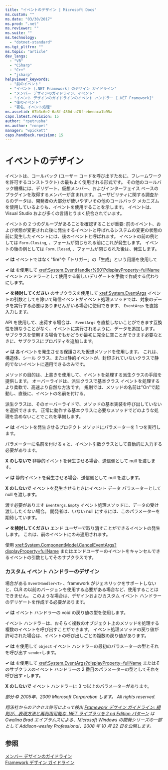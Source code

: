 ```yaml
---
title: "イベントのデザイン | Microsoft Docs"
ms.custom: ""
ms.date: "03/30/2017"
ms.prod: ".net"
ms.reviewer: ""
ms.suite: ""
ms.technology: 
  - "dotnet-standard"
ms.tgt_pltfrm: ""
ms.topic: "article"
dev_langs: 
  - "VB"
  - "CSharp"
  - "C++"
  - "jsharp"
helpviewer_keywords: 
  - "前のイベント"
  - "イベント [.NET Framework] のデザイン ガイドライン"
  - "メンバー デザインのガイドライン、イベント"
  - "イベント デザインのガイドラインのイベント ハンドラー [.NET Framework]"
  - "後のイベント"
  - "署名、イベント処理"
ms.assetid: 67b3c6e2-6a8f-480d-a78f-ebeeaca1b95a
caps.latest.revision: 15
author: "rpetrusha"
ms.author: "ronpet"
manager: "wpickett"
caps.handback.revision: 15
---
```

# イベントのデザイン
イベントは、コールバック \(ユーザー コードを呼び出すために、フレームワークを許可するコンストラクト\) の最もよく使用される形式です。 その他のコールバック機構には、デリゲート、仮想メンバー、およびインターフェイス ベースのプラグインを取得するメンバーが含まれます。 ユーザビリティに関する調査からのデータは、開発者の大部分が使いやすいその他のコールバック メカニズムを使用しているよりも、イベントを使用することを示します。 イベントは、Visual Studio および多くの言語とうまく統合されています。  
  
 イベントの 2 つのグループがあることを確認することが重要: 前のイベント、および状態が変更された後に発生するイベントと呼ばれるシステムの変更の状態の前に発生したイベントには、後のイベントと呼ばれます。 イベントの前の例としては `Form.Closing`, 、フォームが閉じられる前にこれが発生します。 イベントの後の例としては `Form.Closed`, 、フォームが閉じられた後は、発生します。  
  
 **✓ は** イベントではなく"fire"や「トリガー」の「生成」という用語を使用して  
  
 **✓ は** を使用して <xref:System.EventHandler%601?displayProperty=fullName> イベント ハンドラーとして使用する新しいデリゲートを手動で作成する代わりにします。  
  
 **✓ を検討してください** のサブクラスを使用して <xref:System.EventArgs> イベントの引数としてを除いて確信イベントがイベント処理メソッドでは、対象のデータを実行する必要はありませんがいる場合に使用できます、 `EventArgs` を直接入力します。  
  
 API を使用して、出荷する場合は、 `EventArgs` を直接しないことができます互換性を損なうことがなく、イベントに実行されるように、データを追加します。 サブクラスを使用する場合でもかどうか最初に完全に空ことができます必要なときに、サブクラスにプロパティを追加します。  
  
 **✓ は** 各イベントを発生させる保護された仮想メソッドを使用します。 これは、構造体、シール クラス、または静的イベントが、封印されていないクラスで静的でないイベントに適用できるのみです。  
  
 メソッドの目的は、上書きを使用して、イベントを処理する派生クラスの手段を提供します。 オーバーライドは、派生クラスで基本クラス イベントを処理するより柔軟で、高速より自然な方法です。 規則では、メソッドの名前は"On"で起動し、直後に、イベントの名前を付ける。  
  
 派生クラスは、そのオーバーライドで、メソッドの基本実装を呼び出していないを選択できます。 正常に動作する基本クラスに必要なメソッドでどのような処理を含めないことでこれを準備します。  
  
 **✓ は** イベントを発生させるプロテクト メソッドにパラメーターを 1 つを実行します。  
  
 パラメーターに名前を付ける `e` と、イベント引数クラスとして自動的に入力する必要があります。  
  
 **X のしないで** 非静的イベントを発生させる場合、送信側として null を渡します。  
  
 **✓ は** 静的イベントを発生させる場合、送信側として null を渡します。  
  
 **X のしないで** イベントを発生させるときにイベント データ パラメーターとして null を渡します。  
  
 渡す必要があります `EventArgs.Empty` イベント処理メソッドに、データの受け渡ししたくない場合。 開発者は、いない null にするには、このパラメーターを期待しています。  
  
 **✓ を検討してください** エンド ユーザーで取り消すことができるイベントの発生します。 これは、前のイベントにのみ適用されます。  
  
 使用 <xref:System.ComponentModel.CancelEventArgs?displayProperty=fullName> またはエンドユーザーのイベントをキャンセルできるイベントの引数としてそのサブクラスです。  
  
### カスタム イベント ハンドラーのデザイン  
 場合がある `EventHandler<T>` 、framework がジェネリックをサポートしないと、CLR の以前のバージョンを使用する必要がある場合など、使用することはできません。 このような場合は、デザインおよびカスタム イベント ハンドラーのデリゲートを作成する必要があります。  
  
 **✓ は** イベント ハンドラーの void の戻り値の型を使用します。  
  
 イベント ハンドラーは、おそらく複数のオブジェクト上のメソッドを処理する複数のイベントを呼び出すことができます。 イベント処理メソッドの戻り値が許可された場合は、イベントの呼び出しごとの複数の戻り値があります。  
  
 **✓ は** を使用して `object` イベント ハンドラーの最初のパラメーターの型とそれを呼び出す `sender`します。  
  
 **✓ は** を使用して <xref:System.EventArgs?displayProperty=fullName> またはそのサブクラスのイベント ハンドラーの 2 番目のパラメーターの型としてそれを呼び出す `e`します。  
  
 **X のしないで** イベント ハンドラーに 3 つ以上のパラメーターがあります。  
  
 *部分 © 2005年、2009 Microsoft Corporation します。 All rights reserved.*  
  
 *翔泳社からのアクセス許可によって検出 [Framework デザイン ガイドライン: 規則が、表現方法と再利用可能な .NET ライブラリを 2 nd Edition パターン](http://www.informit.com/store/framework-design-guidelines-conventions-idioms-and-9780321545619) は Cwalina Brad エイブラムスによる、Microsoft Windows の開発シリーズの一部として Addison\-wesley Professional、2008 年 10 月 22 日を公開します。*  
  
## 参照  
 [メンバー デザインのガイドライン](../../../docs/standard/design-guidelines/member.md)   
 [Framework デザイン ガイドライン](../../../docs/standard/design-guidelines/index.md)